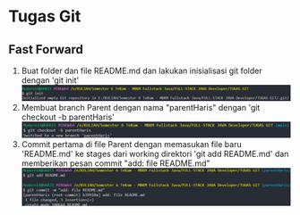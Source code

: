 # Tugas Git

## Fast Forward

1. Buat folder dan file README.md dan lakukan inisialisasi git folder dengan 'git init'
   ![Gambar yang menjelaskan inisialisasi folder terhadap folder yang dibuat dengan 'git init' di CLI](https://github.com/SIBKM-06-Java/S1-Git/blob/parentHaris/images/initialisasi.png)
2. Membuat branch Parent dengan nama "parentHaris" dengan 'git checkout -b parentHaris'
   ![Gambara yang menjelaskan tentang menjalankan perintah ke CLI untuk membuat branch "parentHaris" dengan 'git checkout -b parentHaris'](https://github.com/SIBKM-06-Java/S1-Git/blob/parentHaris/images/buatbranchParent.png)
3. Commit pertama di file Parent dengan memasukan file baru 'README.md' ke stages dari working direktori 'git add README.md' dan memberikan pesan commit "add: file README.md"
   ![Commit pertama di file Parent dengan memasukan file baru 'README.md' ke stages dari working direktori 'git add README.md'dan memberikan pesan commit "add: file README.md"](https://github.com/SIBKM-06-Java/S1-Git/blob/parentHaris/images/commitpertama.png)
